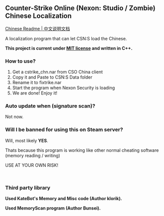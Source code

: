## Counter-Strike Online (Nexon: Studio / Zombie) Chinese Localization

[Chinese Readme | 中文说明文档](./README_CN.md)

A localization program that can let CSN:S load the Chinese.

**This project is current under [MIT license](./LICENSE) and written in C++.**

### How to use?
1. Get a cstrike_chn.nar from CSO China client
2. Copy it and Paste to CSN:S Data folder
3. Rename it to fixtrike.nar
4. Start the program when Nexon Security is loading
5. We are done! Enjoy it!

### Auto update when (signature scan)?
Not now.

### Will I be banned for using this on Steam server?
Will, most likely **YES**.

Thats because this program is working like other normal cheating software (memory reading / writing)

USE AT YOUR OWN RISK!

‮


### Third party library

**Used KateBot's Memory and Misc code (Author klorik).**

**Used MemoryScan program (Author Bunsei).**
